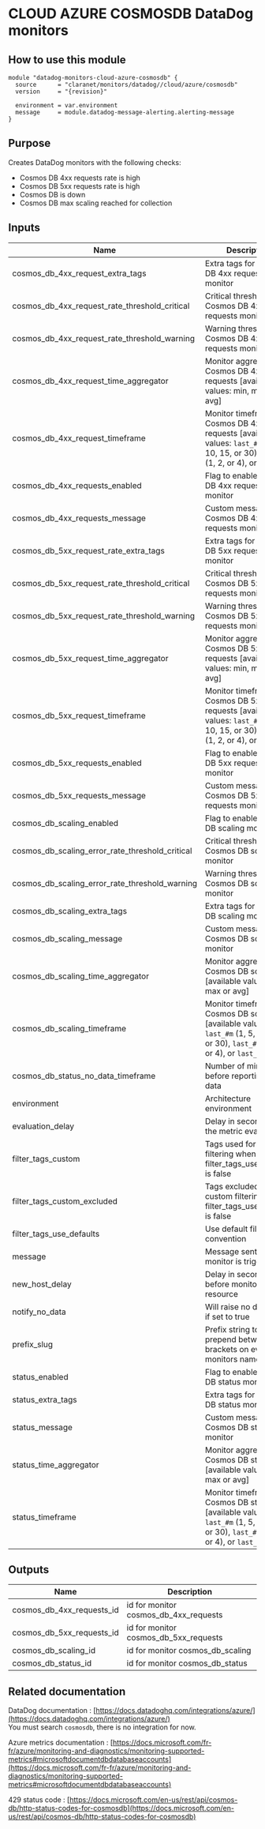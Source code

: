 # CLOUD AZURE COSMOSDB DataDog monitors

## How to use this module

```hcl
module "datadog-monitors-cloud-azure-cosmosdb" {
  source      = "claranet/monitors/datadog//cloud/azure/cosmosdb"
  version     = "{revision}"

  environment = var.environment
  message     = module.datadog-message-alerting.alerting-message
}

```

## Purpose

Creates DataDog monitors with the following checks:

- Cosmos DB 4xx requests rate is high
- Cosmos DB 5xx requests rate is high
- Cosmos DB is down
- Cosmos DB max scaling reached for collection

## Inputs

| Name | Description | Type | Default | Required |
|------|-------------|------|---------|:-----:|
| cosmos\_db\_4xx\_request\_extra\_tags | Extra tags for Cosmos DB 4xx requests monitor | `list(string)` | `[]` | no |
| cosmos\_db\_4xx\_request\_rate\_threshold\_critical | Critical threshold for Cosmos DB 4xx requests monitor | `number` | `80` | no |
| cosmos\_db\_4xx\_request\_rate\_threshold\_warning | Warning threshold for Cosmos DB 4xx requests monitor | `number` | `50` | no |
| cosmos\_db\_4xx\_request\_time\_aggregator | Monitor aggregator for Cosmos DB 4xx requests [available values: min, max or avg] | `string` | `"min"` | no |
| cosmos\_db\_4xx\_request\_timeframe | Monitor timeframe for Cosmos DB 4xx requests [available values: `last_#m` (1, 5, 10, 15, or 30), `last_#h` (1, 2, or 4), or `last_1d`] | `string` | `"last_5m"` | no |
| cosmos\_db\_4xx\_requests\_enabled | Flag to enable Cosmos DB 4xx requests monitor | `string` | `"true"` | no |
| cosmos\_db\_4xx\_requests\_message | Custom message for Cosmos DB 4xx requests monitor | `string` | `""` | no |
| cosmos\_db\_5xx\_request\_rate\_extra\_tags | Extra tags for Cosmos DB 5xx requests monitor | `list(string)` | `[]` | no |
| cosmos\_db\_5xx\_request\_rate\_threshold\_critical | Critical threshold for Cosmos DB 5xx requests monitor | `number` | `80` | no |
| cosmos\_db\_5xx\_request\_rate\_threshold\_warning | Warning threshold for Cosmos DB 5xx requests monitor | `number` | `50` | no |
| cosmos\_db\_5xx\_request\_time\_aggregator | Monitor aggregator for Cosmos DB 5xx requests [available values: min, max or avg] | `string` | `"min"` | no |
| cosmos\_db\_5xx\_request\_timeframe | Monitor timeframe for Cosmos DB 5xx requests [available values: `last_#m` (1, 5, 10, 15, or 30), `last_#h` (1, 2, or 4), or `last_1d`] | `string` | `"last_5m"` | no |
| cosmos\_db\_5xx\_requests\_enabled | Flag to enable Cosmos DB 5xx requests monitor | `string` | `"true"` | no |
| cosmos\_db\_5xx\_requests\_message | Custom message for Cosmos DB 5xx requests monitor | `string` | `""` | no |
| cosmos\_db\_scaling\_enabled | Flag to enable Cosmos DB scaling monitor | `string` | `"true"` | no |
| cosmos\_db\_scaling\_error\_rate\_threshold\_critical | Critical threshold for Cosmos DB scaling monitor | `number` | `10` | no |
| cosmos\_db\_scaling\_error\_rate\_threshold\_warning | Warning threshold for Cosmos DB scaling monitor | `number` | `5` | no |
| cosmos\_db\_scaling\_extra\_tags | Extra tags for Cosmos DB scaling monitor | `list(string)` | `[]` | no |
| cosmos\_db\_scaling\_message | Custom message for Cosmos DB scaling monitor | `string` | `""` | no |
| cosmos\_db\_scaling\_time\_aggregator | Monitor aggregator for Cosmos DB scaling [available values: min, max or avg] | `string` | `"min"` | no |
| cosmos\_db\_scaling\_timeframe | Monitor timeframe for Cosmos DB scaling [available values: `last_#m` (1, 5, 10, 15, or 30), `last_#h` (1, 2, or 4), or `last_1d`] | `string` | `"last_5m"` | no |
| cosmos\_db\_status\_no\_data\_timeframe | Number of minutes before reporting no data | `string` | `10` | no |
| environment | Architecture environment | `string` | n/a | yes |
| evaluation\_delay | Delay in seconds for the metric evaluation | `number` | `900` | no |
| filter\_tags\_custom | Tags used for custom filtering when filter\_tags\_use\_defaults is false | `string` | `"*"` | no |
| filter\_tags\_custom\_excluded | Tags excluded for custom filtering when filter\_tags\_use\_defaults is false | `string` | `""` | no |
| filter\_tags\_use\_defaults | Use default filter tags convention | `string` | `"true"` | no |
| message | Message sent when a monitor is triggered | `any` | n/a | yes |
| new\_host\_delay | Delay in seconds before monitor new resource | `number` | `300` | no |
| notify\_no\_data | Will raise no data alert if set to true | `bool` | `true` | no |
| prefix\_slug | Prefix string to prepend between brackets on every monitors names | `string` | `""` | no |
| status\_enabled | Flag to enable Cosmos DB status monitor | `string` | `"true"` | no |
| status\_extra\_tags | Extra tags for Cosmos DB status monitor | `list(string)` | `[]` | no |
| status\_message | Custom message for Cosmos DB status monitor | `string` | `""` | no |
| status\_time\_aggregator | Monitor aggregator for Cosmos DB status [available values: min, max or avg] | `string` | `"max"` | no |
| status\_timeframe | Monitor timeframe for Cosmos DB status [available values: `last_#m` (1, 5, 10, 15, or 30), `last_#h` (1, 2, or 4), or `last_1d`] | `string` | `"last_5m"` | no |

## Outputs

| Name | Description |
|------|-------------|
| cosmos\_db\_4xx\_requests\_id | id for monitor cosmos\_db\_4xx\_requests |
| cosmos\_db\_5xx\_requests\_id | id for monitor cosmos\_db\_5xx\_requests |
| cosmos\_db\_scaling\_id | id for monitor cosmos\_db\_scaling |
| cosmos\_db\_status\_id | id for monitor cosmos\_db\_status |

## Related documentation

DataDog documentation : [https://docs.datadoghq.com/integrations/azure/](https://docs.datadoghq.com/integrations/azure/)  
You must search `cosmosdb`, there is no integration for now.

Azure metrics documentation : [https://docs.microsoft.com/fr-fr/azure/monitoring-and-diagnostics/monitoring-supported-metrics#microsoftdocumentdbdatabaseaccounts](https://docs.microsoft.com/fr-fr/azure/monitoring-and-diagnostics/monitoring-supported-metrics#microsoftdocumentdbdatabaseaccounts)

429 status code : [https://docs.microsoft.com/en-us/rest/api/cosmos-db/http-status-codes-for-cosmosdb](https://docs.microsoft.com/en-us/rest/api/cosmos-db/http-status-codes-for-cosmosdb)
